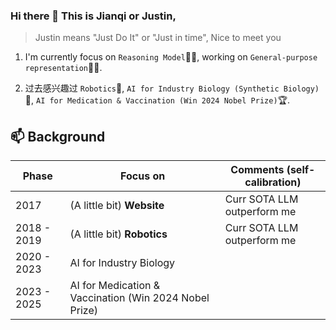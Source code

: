 ### Hi there 👋 This is Jianqi or Justin, 

> Justin means "Just Do It" or "Just in time", Nice to meet you

1. I'm currently focus on `Reasoning Model`🧑‍💻, working on `General-purpose representation`🧑‍💻. 

2. 过去感兴趣过 `Robotics`🤖, `AI for Industry Biology (Synthetic Biology)`🧬, `AI for Medication & Vaccination (Win 2024 Nobel Prize)`🏆.

<!--
**JustinDoIt/justindoit** is a ✨ _special_ ✨ repository because its `README.md` (this file) appears on your GitHub profile.

Here are some ideas to get you started:

- 🔭 I’m currently working on ...
- 🌱 I’m currently learning ...
- 👯 I’m looking to collaborate on ...
- 🤔 I’m looking for help with ...
- 💬 Ask me about ...
- 📫 How to reach me: ...
- 😄 Pronouns: ...
- ⚡ Fun fact: ...
-->
## 📫 Background 

| Phase | Focus on | Comments (self-calibration) |
| --- | --- | --- |
| 2017 |  (A little bit) **Website** | Curr SOTA LLM outperform me |
| 2018 - 2019 | (A little bit) **Robotics** | Curr SOTA LLM outperform me |
| 2020 - 2023 | AI for Industry Biology | |
| 2023 - 2025 | AI for Medication & Vaccination (Win 2024 Nobel Prize) | |
